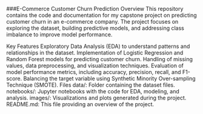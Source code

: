 ###E-Commerce Customer Churn Prediction
Overview
This repository contains the code and documentation for my capstone project on predicting customer churn in an e-commerce company. The project focuses on exploring the dataset, building predictive models, and addressing class imbalance to improve model performance.

Key Features
Exploratory Data Analysis (EDA) to understand patterns and relationships in the dataset.
Implementation of Logistic Regression and Random Forest models for predicting customer churn.
Handling of missing values, data preprocessing, and visualization techniques.
Evaluation of model performance metrics, including accuracy, precision, recall, and F1-score.
Balancing the target variable using Synthetic Minority Over-sampling Technique (SMOTE).
Files
data/: Folder containing the dataset files.
notebooks/: Jupyter notebooks with the code for EDA, modeling, and analysis.
images/: Visualizations and plots generated during the project.
README.md: This file providing an overview of the project.
